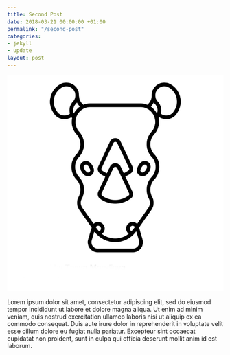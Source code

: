 ```yaml
---
title: Second Post
date: 2018-03-21 00:00:00 +01:00
permalink: "/second-post"
categories:
- jekyll
- update
layout: post
---
```

![rhino.png](assets/img/rhino.png)

Lorem ipsum dolor sit amet, consectetur adipiscing elit,
sed do eiusmod tempor incididunt ut labore et dolore magna aliqua.
Ut enim ad minim veniam, quis nostrud exercitation ullamco laboris nisi ut aliquip
ex ea commodo consequat. Duis aute irure dolor in reprehenderit in voluptate velit esse
cillum dolore eu fugiat nulla pariatur. Excepteur sint occaecat cupidatat non proident,
sunt in culpa qui officia deserunt mollit anim id est laborum.
